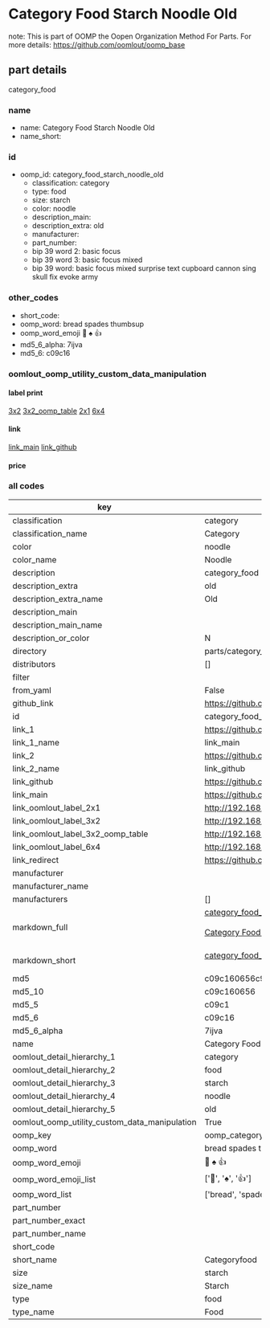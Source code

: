 # Category Food Starch Noodle Old  

note: This is part of OOMP the Oopen Organization Method For Parts. For more details: https://github.com/oomlout/oomp_base

##  part details
  



category_food



### name
* name: Category Food Starch Noodle Old
* name_short: 
### id
* oomp_id: category_food_starch_noodle_old
  * classification: category
  * type: food
  * size: starch
  * color: noodle
  * description_main: 
  * description_extra: old
  * manufacturer: 
  * part_number: 
  * bip 39 word 2: basic focus
  * bip 39 word 3: basic focus mixed
  * bip 39 word: basic focus mixed surprise text cupboard cannon sing skull fix evoke army

### other_codes
* short_code: 
* oomp_word: bread spades thumbsup
* oomp_word_emoji :bread: :spades: :thumbsup:
* md5_6_alpha: 7ijva
* md5_6: c09c16






### oomlout_oomp_utility_custom_data_manipulation
#### label print
[3x2](http://192.168.1.245:1112/?label=oomp%207ijva)
[3x2_oomp_table](http://192.168.1.108:1112/?label=oomp%207ijva)
[2x1](http://192.168.1.242:1112/?label=oomp%207ijva)
[6x4](http://192.168.1.55:1112/?label=oomp%207ijva)    

#### link

[link_main](https://github.com/oomlout/oomlout_oomp_version_1_messy/tree/main/parts/category_food_starch_noodle_old) [link_github](https://github.com/oomlout/oomlout_oomp_version_1_messy/tree/main/parts/category_food_starch_noodle_old)                             

#### price







### all codes 
| key | value |  
| --- | --- |  
| classification | category |  
| classification_name | Category |  
| color | noodle |  
| color_name | Noodle |  
| description | category_food |  
| description_extra | old |  
| description_extra_name | Old |  
| description_main |  |  
| description_main_name |  |  
| description_or_color | N  |  
| directory | parts/category_food_starch_noodle_old |  
| distributors | [] |  
| filter |  |  
| from_yaml | False |  
| github_link | https://github.com/oomlout/oomlout_oomp_part_src/tree/main/parts/category_food_starch_noodle_old |  
| id | category_food_starch_noodle_old |  
| link_1 | https://github.com/oomlout/oomlout_oomp_version_1_messy/tree/main/parts/category_food_starch_noodle_old |  
| link_1_name | link_main |  
| link_2 | https://github.com/oomlout/oomlout_oomp_version_1_messy/tree/main/parts/category_food_starch_noodle_old |  
| link_2_name | link_github |  
| link_github | https://github.com/oomlout/oomlout_oomp_version_1_messy/tree/main/parts/category_food_starch_noodle_old |  
| link_main | https://github.com/oomlout/oomlout_oomp_version_1_messy/tree/main/parts/category_food_starch_noodle_old |  
| link_oomlout_label_2x1 | http://192.168.1.242:1112/?label=oomp%207ijva |  
| link_oomlout_label_3x2 | http://192.168.1.245:1112/?label=oomp%207ijva |  
| link_oomlout_label_3x2_oomp_table | http://192.168.1.108:1112/?label=oomp%207ijva |  
| link_oomlout_label_6x4 | http://192.168.1.55:1112/?label=oomp%207ijva |  
| link_redirect | https://github.com/oomlout/oomlout_oomp_version_1_messy/tree/main/parts/category_food_starch_noodle_old |  
| manufacturer |  |  
| manufacturer_name |  |  
| manufacturers | [] |  
| markdown_full | [category_food_starch_noodle_old](none)<br>[](none)<br>[Category Food Starch Noodle Old](none)<br><br> |  
| markdown_short | [category_food_starch_noodle_old](none)<br><br> |  
| md5 | c09c160656c9442cd76fdda71c568898 |  
| md5_10 | c09c160656 |  
| md5_5 | c09c1 |  
| md5_6 | c09c16 |  
| md5_6_alpha | 7ijva |  
| name | Category Food Starch Noodle Old |  
| oomlout_detail_hierarchy_1 | category |  
| oomlout_detail_hierarchy_2 | food |  
| oomlout_detail_hierarchy_3 | starch |  
| oomlout_detail_hierarchy_4 | noodle |  
| oomlout_detail_hierarchy_5 | old |  
| oomlout_oomp_utility_custom_data_manipulation | True |  
| oomp_key | oomp_category_food_starch_noodle_old |  
| oomp_word | bread spades thumbsup |  
| oomp_word_emoji | :bread: :spades: :thumbsup: |  
| oomp_word_emoji_list | [':bread:', ':spades:', ':thumbsup:'] |  
| oomp_word_list | ['bread', 'spades', 'thumbsup'] |  
| part_number |  |  
| part_number_exact |  |  
| part_number_name |  |  
| short_code |  |  
| short_name | Categoryfood |  
| size | starch |  
| size_name | Starch |  
| type | food |  
| type_name | Food |  
